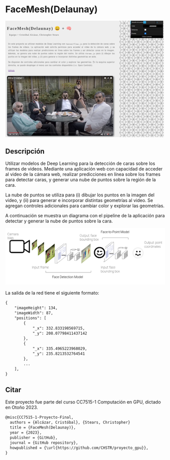 # FaceMesh(Delaunay)

<img src="./assets/app-ex-1.png" alt="pipeline-predicción" width=500>

## Descripción

Utilizar modelos de Deep Learning para la detección de caras sobre los frames de videos. Mediante una aplicación web con capacidad de acceder al video de la cámara web, realizar predicciones en línea sobre los frames para detectar caras, y generar una nube de puntos sobre la región de la cara. 

La nube de puntos se utiliza para (i) dibujar los puntos en la imagen del video, y (ii) para generar e incorporar distintas geometrías al video. Se agregan controles adicionales para cambiar color y explorar las geometrías.


A continuación se muestra un diagrama con el pipeline de la aplicación para detectar y generar la nube de puntos sobre la cara.

<img src="./assets/pipeline.png" alt="pipeline-predicción">

La salida de la red tiene el siguiente formato:

```
{
    "imageHeight": 134,
    "imageWidth": 87,
    "positions": [
        {
            "_x": 332.833198569715,
            "_y": 208.07798411437142
        },
        {
            "_x": 335.4965223968029,
            "_y": 235.8213532764541
        },
        ...
    ],
}
```

## Citar

Este proyecto fue parte del curso CC7515-1 Computación en GPU, dictado en Otoño 2023.
```
@misc{CC7515-1-Proyecto-Final,
  authors = {Alcázar, Cristóbal}, {Stears, Christopher}
  title = {FaceMesh(Delaunay)},
  year = {2023},
  publisher = {GitHub},
  journal = {GitHub repository},
  howpublished = {\url{https://github.com/CHSTR/proyecto_gpu}},
}
```